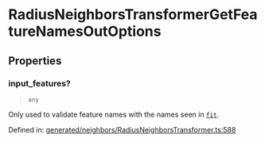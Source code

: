 # RadiusNeighborsTransformerGetFeatureNamesOutOptions

## Properties

### input\_features?

> `any`

Only used to validate feature names with the names seen in [`fit`](#sklearn.neighbors.RadiusNeighborsTransformer.fit "sklearn.neighbors.RadiusNeighborsTransformer.fit").

Defined in:  [generated/neighbors/RadiusNeighborsTransformer.ts:588](https://github.com/transitive-bullshit/scikit-learn-ts/blob/122b3c0/packages/sklearn/src/generated/neighbors/RadiusNeighborsTransformer.ts#L588)
